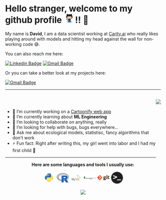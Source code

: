 # Hello stranger, welcome to my github profile <code><img height="30" src="Octocat.png"></code>!! 👋


My name is **David**, I am a data scientist working at [Carity.ai](https://clarity.ai/) who really likes playing around with models and hitting my head against the wall for non-working code :sweat_smile:.  

You can also reach me here:



[![Linkedin Badge](https://img.shields.io/badge/-David_Carricondo-blue?style=flat-square&logo=Linkedin&logoColor=white&link=https://www.linkedin.com/in/midhruvjaink/)](https://www.linkedin.com/in/david-carricondo-sanchez/)
[![Gmail Badge](https://img.shields.io/badge/-david.carricondo.sanchez@gmail.com-c14438?style=flat-square&logo=Gmail&logoColor=white&link=mailto:david.carricondo.sanchez@gmail.com)](mailto:david.carricondo.sanchez@gmail.com)

Or you can take a better look at my projects here:

[![Gmail Badge](https://img.shields.io/badge/-David's_Portfolio-279150?style=flat-square&link=https://david-carricondo-portfolio.herokuapp.com/)](https://david-carricondo-portfolio.herokuapp.com/)
***
<br>
<img align='right' height=200 src="https://media.giphy.com/media/QHE5gWI0QjqF2/giphy.gif">
&nbsp;


- 🔭 I’m currently working on a [Cartoonify web app](https://github.com/DavidCarricondo/cartoonify-app)
- 🌱 I’m currently learning about **ML Engineering**
- 👯 I’m looking to collaborate on anything, really
- 🤔 I’m looking for help with bugs, bugs everywhere...
- 💬 Ask me about ecological models, statistisc, fancy algorithms that don't work
- ⚡ Fun fact: Right after writing this, my girl went into labor and I had my first child :baby:
&nbsp;
&nbsp;

***
<center>

**Here are some languages and tools I usually use:**

<code><img height="40" src="https://raw.githubusercontent.com/github/explore/80688e429a7d4ef2fca1e82350fe8e3517d3494d/topics/python/python.png"></code>
<code><img height="40" src="https://raw.githubusercontent.com/github/explore/80688e429a7d4ef2fca1e82350fe8e3517d3494d/topics/r/r.png"></code>
<code><img height="40" src="https://raw.githubusercontent.com/github/explore/80688e429a7d4ef2fca1e82350fe8e3517d3494d/topics/mysql/mysql.png"></code>
<code><img height="40" src="https://raw.githubusercontent.com/github/explore/80688e429a7d4ef2fca1e82350fe8e3517d3494d/topics/mongodb/mongodb.png"></code>
<code><img height="40" src="https://raw.githubusercontent.com/github/explore/80688e429a7d4ef2fca1e82350fe8e3517d3494d/topics/git/git.png"></code>
<code><img height="40" src="https://raw.githubusercontent.com/github/explore/80688e429a7d4ef2fca1e82350fe8e3517d3494d/topics/terminal/terminal.png"></code>
<br>
<div style='text-align: center'>
<img src="https://github-readme-stats.vercel.app/api?username=DavidCarricondo&show_icons=true&theme=radical" align='center'></div></br>
</center>

<!--
**DavidCarricondo/DavidCarricondo** is a ✨ _special_ ✨ repository because its `README.md` (this file) appears on your GitHub profile.

Here are some ideas to get you started:

- 🔭 I’m currently working on ...
- 🌱 I’m currently learning ...
- 👯 I’m looking to collaborate on ...
- 🤔 I’m looking for help with ...
- 💬 Ask me about ...
- 📫 How to reach me: ...
- 😄 Pronouns: ...
- ⚡ Fun fact: ...
-->

